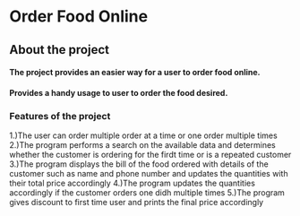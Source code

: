 # Order Food Online

## About the project

#### The project provides an easier way for a user to order food online.
#### Provides a handy usage to user to order the food desired.

### Features of the project
1.)The user can order multiple order at a time or one order multiple times
2.)The program performs a search on the available data and determines whether the customer is ordering for the firdt time or is a repeated customer
3.)The program displays the bill of the food ordered with details of the customer such as name and phone number and updates the quantities with their total price accordingly
4.)The program updates the quantities accordingly if the customer orders one didh multiple times
5.)The program gives discount to first time user and prints the final price accordingly
